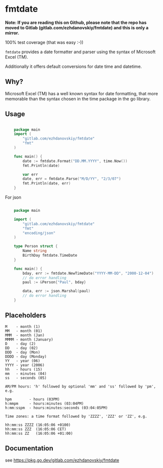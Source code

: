 fmtdate
=======

**Note: If you are reading this on Github, please note that the repo has moved to Gitlab (gitlab.com/ezhdanovskiy/fmtdate) and this is only a mirror.**

100% test coverage (that was easy :-))

`fmtdate` provides a date formatter and parser using the syntax of Microsoft Excel (TM). 

Additionally it offers default conversions for date time and datetime.

Why?
----

Microsoft Excel (TM) has a well known syntax for date formatting, that more 
memorable than the syntax chosen in the time package in the go library.

Usage
-----

```go

	package main
	import (
		"gitlab.com/ezhdanovskiy/fmtdate"
		"fmt"
	)

	func main() {
		date := fmtdate.Format("DD.MM.YYYY", time.Now())
		fmt.Println(date)

		var err
		date, err = fmtdate.Parse("M/D/YY", "2/3/07")
		fmt.Println(date, err)
	}

```

For json

```go

    package main

    import (
        "gitlab.com/ezhdanovskiy/fmtdate"
        "fmt"
        "encoding/json"
    )

    type Person struct {
        Name string
        BirthDay fmtdate.TimeDate
    }

    func main() {
        bday, err := fmtdate.NewTimeDate("YYYY-MM-DD", "2000-12-04")
        // do error handling
        paul := &Person{"Paul", bday}

        data, err := json.Marshal(paul)
        // do error handling
    }
```

Placeholders
------------

	M    - month (1)
	MM   - month (01)
	MMM  - month (Jan)
	MMMM - month (January)
	D    - day (2)
	DD   - day (02)
	DDD  - day (Mon)
	DDDD - day (Monday)
	YY   - year (06)
	YYYY - year (2006)
    hh   - hours (15)
	mm   - minutes (04)
	ss   - seconds (05)
    
	AM/PM hours: 'h' followed by optional 'mm' and 'ss' followed by 'pm', e.g.
    
    hpm        - hours (03PM)
    h:mmpm     - hours:minutes (03:04PM)
    h:mm:sspm  - hours:minutes:seconds (03:04:05PM)
    
    Time zones: a time format followed by 'ZZZZ', 'ZZZ' or 'ZZ', e.g.
    
    hh:mm:ss ZZZZ (16:05:06 +0100)
    hh:mm:ss ZZZ  (16:05:06 CET)
	hh:mm:ss ZZ   (16:05:06 +01:00)
  

Documentation
-------------

see https://pkg.go.dev/gitlab.com/ezhdanovskiy/fmtdate